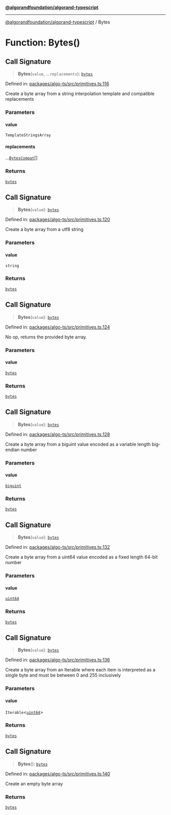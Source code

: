 [**@algorandfoundation/algorand-typescript**](../README.md)

***

[@algorandfoundation/algorand-typescript](../README.md) / Bytes

# Function: Bytes()

## Call Signature

> **Bytes**(`value`, ...`replacements`): [`bytes`](../type-aliases/bytes.md)

Defined in: [packages/algo-ts/src/primitives.ts:116](https://github.com/algorandfoundation/puya-ts/blob/14c9827d80da81ff08b4923e997ba22be04aa0db/packages/algo-ts/src/primitives.ts#L116)

Create a byte array from a string interpolation template and compatible replacements

### Parameters

#### value

`TemplateStringsArray`

#### replacements

...[`BytesCompat`](../type-aliases/BytesCompat.md)[]

### Returns

[`bytes`](../type-aliases/bytes.md)

## Call Signature

> **Bytes**(`value`): [`bytes`](../type-aliases/bytes.md)

Defined in: [packages/algo-ts/src/primitives.ts:120](https://github.com/algorandfoundation/puya-ts/blob/14c9827d80da81ff08b4923e997ba22be04aa0db/packages/algo-ts/src/primitives.ts#L120)

Create a byte array from a utf8 string

### Parameters

#### value

`string`

### Returns

[`bytes`](../type-aliases/bytes.md)

## Call Signature

> **Bytes**(`value`): [`bytes`](../type-aliases/bytes.md)

Defined in: [packages/algo-ts/src/primitives.ts:124](https://github.com/algorandfoundation/puya-ts/blob/14c9827d80da81ff08b4923e997ba22be04aa0db/packages/algo-ts/src/primitives.ts#L124)

No op, returns the provided byte array.

### Parameters

#### value

[`bytes`](../type-aliases/bytes.md)

### Returns

[`bytes`](../type-aliases/bytes.md)

## Call Signature

> **Bytes**(`value`): [`bytes`](../type-aliases/bytes.md)

Defined in: [packages/algo-ts/src/primitives.ts:128](https://github.com/algorandfoundation/puya-ts/blob/14c9827d80da81ff08b4923e997ba22be04aa0db/packages/algo-ts/src/primitives.ts#L128)

Create a byte array from a biguint value encoded as a variable length big-endian number

### Parameters

#### value

[`biguint`](../type-aliases/biguint.md)

### Returns

[`bytes`](../type-aliases/bytes.md)

## Call Signature

> **Bytes**(`value`): [`bytes`](../type-aliases/bytes.md)

Defined in: [packages/algo-ts/src/primitives.ts:132](https://github.com/algorandfoundation/puya-ts/blob/14c9827d80da81ff08b4923e997ba22be04aa0db/packages/algo-ts/src/primitives.ts#L132)

Create a byte array from a uint64 value encoded as a fixed length 64-bit number

### Parameters

#### value

[`uint64`](../type-aliases/uint64.md)

### Returns

[`bytes`](../type-aliases/bytes.md)

## Call Signature

> **Bytes**(`value`): [`bytes`](../type-aliases/bytes.md)

Defined in: [packages/algo-ts/src/primitives.ts:136](https://github.com/algorandfoundation/puya-ts/blob/14c9827d80da81ff08b4923e997ba22be04aa0db/packages/algo-ts/src/primitives.ts#L136)

Create a byte array from an Iterable<uint64> where each item is interpreted as a single byte and must be between 0 and 255 inclusively

### Parameters

#### value

`Iterable`\<[`uint64`](../type-aliases/uint64.md)\>

### Returns

[`bytes`](../type-aliases/bytes.md)

## Call Signature

> **Bytes**(): [`bytes`](../type-aliases/bytes.md)

Defined in: [packages/algo-ts/src/primitives.ts:140](https://github.com/algorandfoundation/puya-ts/blob/14c9827d80da81ff08b4923e997ba22be04aa0db/packages/algo-ts/src/primitives.ts#L140)

Create an empty byte array

### Returns

[`bytes`](../type-aliases/bytes.md)
